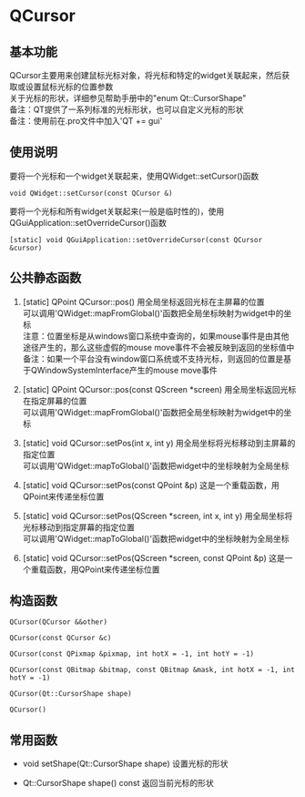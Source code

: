 # QCursor

## 基本功能
QCursor主要用来创建鼠标光标对象，将光标和特定的widget关联起来，然后获取或设置鼠标光标的位置参数  
关于光标的形状，详细参见帮助手册中的"enum Qt::CursorShape"  
备注：QT提供了一系列标准的光标形状，也可以自定义光标的形状  
备注：使用前在.pro文件中加入'QT += gui'  


## 使用说明
要将一个光标和一个widget关联起来，使用QWidget::setCursor()函数
```
void QWidget::setCursor(const QCursor &)
```
要将一个光标和所有widget关联起来(一般是临时性的)，使用QGuiApplication::setOverrideCursor()函数  
```
[static] void QGuiApplication::setOverrideCursor(const QCursor &cursor)
```


## 公共静态函数
1. [static] QPoint QCursor::pos()
用全局坐标返回光标在主屏幕的位置  
可以调用'QWidget::mapFromGlobal()'函数把全局坐标映射为widget中的坐标  
注意：位置坐标是从windows窗口系统中查询的，如果mouse事件是由其他途径产生的，那么这些虚假的mouse move事件不会被反映到返回的坐标值中  
备注：如果一个平台没有window窗口系统或不支持光标，则返回的位置是基于QWindowSystemInterface产生的mouse move事件  

2. [static] QPoint QCursor::pos(const QScreen \*screen)
用全局坐标返回光标在指定屏幕的位置  
可以调用'QWidget::mapFromGlobal()'函数把全局坐标映射为widget中的坐标  

3. [static] void QCursor::setPos(int x, int y)
用全局坐标将光标移动到主屏幕的指定位置  
可以调用'QWidget::mapToGlobal()'函数把widget中的坐标映射为全局坐标  

4. [static] void QCursor::setPos(const QPoint &p)
这是一个重载函数，用QPoint来传递坐标位置  

5. [static] void QCursor::setPos(QScreen \*screen, int x, int y)
用全局坐标将光标移动到指定屏幕的指定位置  
可以调用'QWidget::mapToGlobal()'函数把widget中的坐标映射为全局坐标  

6. [static] void QCursor::setPos(QScreen \*screen, const QPoint &p)
这是一个重载函数，用QPoint来传递坐标位置  


## 构造函数
```
QCursor(QCursor &&other)

QCursor(const QCursor &c)

QCursor(const QPixmap &pixmap, int hotX = -1, int hotY = -1)

QCursor(const QBitmap &bitmap, const QBitmap &mask, int hotX = -1, int hotY = -1)

QCursor(Qt::CursorShape shape)

QCursor()
```

## 常用函数
* void setShape(Qt::CursorShape shape)
设置光标的形状  

* Qt::CursorShape shape() const
返回当前光标的形状  

